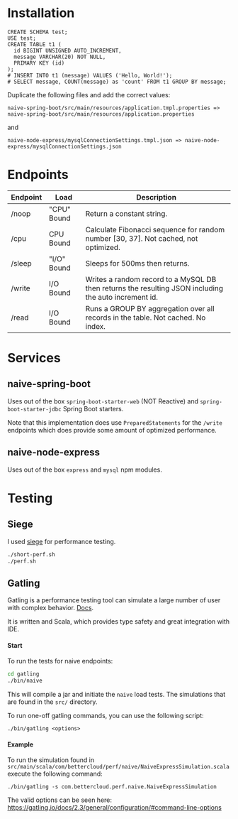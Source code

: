 # Installation

```mysql
CREATE SCHEMA test;
USE test;
CREATE TABLE t1 (
  id BIGINT UNSIGNED AUTO_INCREMENT,
  message VARCHAR(20) NOT NULL,
  PRIMARY KEY (id)
);
# INSERT INTO t1 (message) VALUES ('Hello, World!');
# SELECT message, COUNT(message) as 'count' FROM t1 GROUP BY message;
```

Duplicate the following files and add the correct values:

`naive-spring-boot/src/main/resources/application.tmpl.properties => naive-spring-boot/src/main/resources/application.properties`

and

`naive-node-express/mysqlConnectionSettings.tmpl.json => naive-node-express/mysqlConnectionSettings.json`

# Endpoints

| Endpoint | Load        | Description                                                                                           |
|----------|-------------|-------------------------------------------------------------------------------------------------------|
| /noop    | "CPU" Bound | Return a constant string.                                                                             |
| /cpu     | CPU Bound   | Calculate Fibonacci sequence for random number [30, 37]. Not cached, not optimized.                   |
| /sleep   | "I/O" Bound | Sleeps for 500ms then returns.                                                                        |
| /write   | I/O Bound   | Writes a random record to a MySQL DB then returns the resulting JSON including the auto increment id. |
| /read    | I/O Bound   | Runs a GROUP BY aggregation over all records in the table. Not cached. No index.                      |

# Services

## naive-spring-boot

Uses out of the box `spring-boot-starter-web` (NOT Reactive) and `spring-boot-starter-jdbc` Spring Boot starters.

Note that this implementation does use `PreparedStatements` for the `/write` endpoints which does
provide some amount of optimized performance.

## naive-node-express

Uses out of the box `express` and `mysql` npm modules.

# Testing

## Siege

I used [siege](https://www.joedog.org/siege-home/) for performance testing.

```bash
./short-perf.sh
./perf.sh
```

## Gatling

Gatling is a performance testing tool can simulate a large number of user with complex behavior. [Docs](https://gatling.io/docs/current/).

It is written and Scala, which provides type safety and great integration with IDE.

#### Start

To run the tests for naive endpoints:

```bash
cd gatling
./bin/naive
```

This will compile a jar and initiate the `naive` load tests. The simulations that are found in the `src/` directory.

To run one-off gatling commands, you can use the following script:

```
./bin/gatling <options>
```

#### Example

To run the simulation found in `src/main/scala/com/bettercloud/perf/naive/NaiveExpressSimulation.scala` execute the following command:

```
./bin/gatling -s com.bettercloud.perf.naive.NaiveExpressSimulation
```

The valid options can be seen here: https://gatling.io/docs/2.3/general/configuration/#command-line-options

